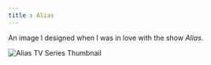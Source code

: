 ```yaml
---
title : Alias
---
```


An image I designed when I was in love with the show _Alias_.

![Alias TV Series Thumbnail](/wp-content/uploads/2007/02/alias00.jpg)
